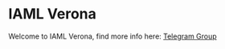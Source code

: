 # IAML Verona

Welcome to IAML Verona, find more info here:
[Telegram Group](https://t.me/iaml_verona)
